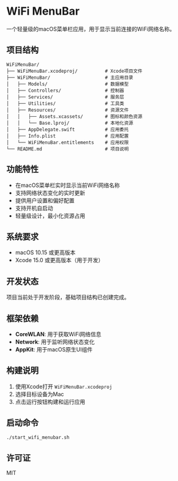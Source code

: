 # WiFi MenuBar

一个轻量级的macOS菜单栏应用，用于显示当前连接的WiFi网络名称。

## 项目结构

```
WiFiMenuBar/
├── WiFiMenuBar.xcodeproj/          # Xcode项目文件
├── WiFiMenuBar/                    # 主应用目录
│   ├── Models/                     # 数据模型
│   ├── Controllers/                # 控制器
│   ├── Services/                   # 服务层
│   ├── Utilities/                  # 工具类
│   ├── Resources/                  # 资源文件
│   │   ├── Assets.xcassets/        # 图标和颜色资源
│   │   └── Base.lproj/             # 本地化资源
│   ├── AppDelegate.swift           # 应用委托
│   ├── Info.plist                  # 应用配置
│   └── WiFiMenuBar.entitlements    # 应用权限
└── README.md                       # 项目说明
```

## 功能特性

- 在macOS菜单栏实时显示当前WiFi网络名称
- 支持网络状态变化的实时更新
- 提供用户设置和偏好配置
- 支持开机自启动
- 轻量级设计，最小化资源占用

## 系统要求

- macOS 10.15 或更高版本
- Xcode 15.0 或更高版本（用于开发）

## 开发状态

项目当前处于开发阶段，基础项目结构已创建完成。

## 框架依赖

- **CoreWLAN**: 用于获取WiFi网络信息
- **Network**: 用于监听网络状态变化
- **AppKit**: 用于macOS原生UI组件

## 构建说明

1. 使用Xcode打开 `WiFiMenuBar.xcodeproj`
2. 选择目标设备为Mac
3. 点击运行按钮构建和运行应用

## 启动命令
```bash
./start_wifi_menubar.sh
```

## 许可证

MIT